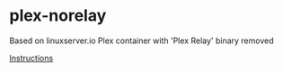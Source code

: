 # plex-norelay

Based on linuxserver.io Plex container with 'Plex Relay' binary removed

[Instructions](https://hub.docker.com/r/linuxserver/plex/)
